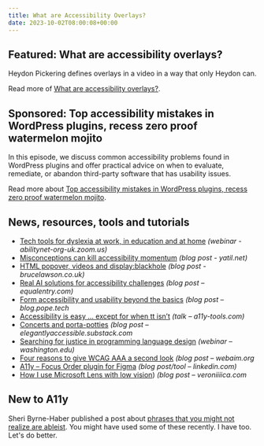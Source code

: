 ```yaml
---
title: What are Accessibility Overlays?
date: 2023-10-02T08:00:08+00:00
---
```


## Featured: What are accessibility overlays?

Heydon Pickering defines overlays in a video in a way that only Heydon can.

Read more of [What are accessibility overlays?](https://briefs.video/videos/what-are-accessibility-overlays/).

## Sponsored: Top accessibility mistakes in WordPress plugins, recess zero proof watermelon mojito

In this episode, we discuss common accessibility problems found in WordPress plugins and offer practical advice on when to evaluate, remediate, or abandon third-party software that has usability issues.

Read more about [Top accessibility mistakes in WordPress plugins, recess zero proof watermelon mojito](https://accessibilitycraft.com/top-accessibility-mistakes-wordpress-plugins/?utm_source=a11yweekly&utm_medium=sponsored).

## News, resources, tools and tutorials

- [Tech tools for dyslexia at work, in education and at home](https://abilitynet-org-uk.zoom.us/webinar/register/1616952206376/WN_-Jfmr0ZQTuSuI9cJC3YbDw#/registration) *(webinar - abilitynet-org-uk.zoom.us)*
- [Misconceptions can kill accessibility momentum](https://yatil.net/blog/misconceptions-can-kill-accessibility-momentum) *(blog post - yatil.net)*
- [HTML popover, videos and display:blackhole](https://brucelawson.co.uk/2023/html-popover-videos-display-blackhole/) *(blog post - brucelawson.co.uk)*
- [Real AI solutions for accessibility challenges](https://equalentry.com/real-ai-solutions-for-accessibility-challenges/) *(blog post – equalentry.com)*
- [Form accessibility and usability beyond the basics](https://blog.pope.tech/2023/09/26/form-accessibility-and-usability-beyond-the-basics/) *(blog post – blog.pope.tech*
- [Accessibility is easy … except for when tt isn’t](https://a11y-tools.com/presentations/SOTB23/) *(talk – a11y-tools.com)*
- [Concerts and porta-potties](https://elegantlyaccessible.substack.com/p/newsletter-2-concerts-and-porta-potties) *(blog post – elegantlyaccessible.substack.com*
- [Searching for justice in programming language design](https://www.washington.edu/doit/webinars/?webinar=wordplay) *(webinar – washington.edu)*
- [Four reasons to give WCAG AAA a second look](https://webaim.org/blog/wcag-aaa-second-look/) *(blog post – webaim.org*
- [A11y – Focus Order plugin for Figma](https://www.linkedin.com/pulse/accessible-figma-designs-just-got-easier-ben-truelove/) *(blog post/tool – linkedin.com)*
- [How I use Microsoft Lens with low vision](https://veroniiiica.com/how-i-use-microsoft-lens-with-low-vision/)) *(blog post – veroniiiica.com*

## New to A11y

Sheri Byrne-Haber published a post about [phrases that you might not realize are ableist](https://sheribyrnehaber.com/phrases-that-you-might-not-realize-are-ableist/). You might have used some of these recently. I have too. Let's do better.
